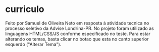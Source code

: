 # curriculo
Feito por Samuel de Oliveira Neto em resposta à atividade tecnica no processo seletivo da Advise Londrina-PR.
No projeto foram utilizado as linguagens HTML/CSS/JS conforme especificado no teste.
Para estar alterando os temas, basta clicar no botao que esta no canto superior esquerdo ("Alterar Tema").
